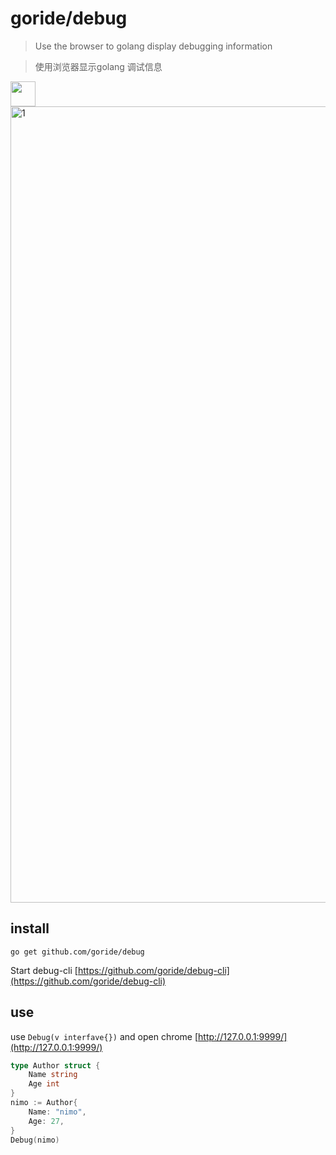 # goride/debug

> Use the browser to golang display debugging information

> 使用浏览器显示golang 调试信息 

<img width="40" src="https://avatars0.githubusercontent.com/u/52598299?s=200&v=4" >   

<img width="1274" alt="1" src="https://user-images.githubusercontent.com/3949015/60758759-912bbf00-a04d-11e9-902c-148ac38ec27d.png" />

## install

`go get github.com/goride/debug`

Start debug-cli [https://github.com/goride/debug-cli](https://github.com/goride/debug-cli)

## use 

use `Debug(v interfave{})` and open chrome [http://127.0.0.1:9999/](http://127.0.0.1:9999/)

```go
type Author struct {
    Name string
    Age int
}
nimo := Author{
    Name: "nimo",
    Age: 27,
}
Debug(nimo)
```